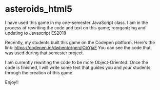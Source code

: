 # asteroids_html5

I have used this game in my one-semester JavaScript class.  I am in the process of rewriting the code and text on this game; reorganizing and updating to Javascript ES2018 

Recently, my students built this game on the Codepen platform.  Here's the link:  https://codepen.io/dwbento/pen/jObYjaE  You can see the code that was used during that semester project.  

I am currently rewriting the code to be more Object-Oriented.  Once the code is finished, I will write some text that guides you and your students through the creation of this game.

Enjoy!!
